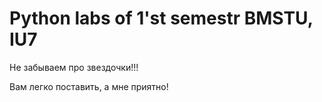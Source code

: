 # Python labs of 1'st semestr BMSTU, IU7

Не забываем про звездочки!!!

Вам легко поставить, а мне приятно!
